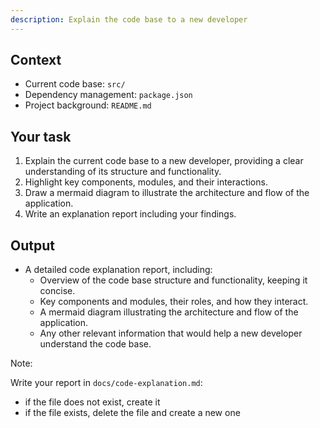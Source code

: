 ```yaml
---
description: Explain the code base to a new developer
---
```


## Context

- Current code base: `src/`
- Dependency management: `package.json`
- Project background: `README.md`

## Your task

1. Explain the current code base to a new developer, providing a clear understanding of its structure and functionality.
2. Highlight key components, modules, and their interactions.
3. Draw a mermaid diagram to illustrate the architecture and flow of the application.
4. Write an explanation report including your findings.

## Output

- A detailed code explanation report, including:
  - Overview of the code base structure and functionality, keeping it concise.
  - Key components and modules, their roles, and how they interact.
  - A mermaid diagram illustrating the architecture and flow of the application.
  - Any other relevant information that would help a new developer understand the code base.

Note:

Write your report in `docs/code-explanation.md`:

- if the file does not exist, create it
- if the file exists, delete the file and create a new one
